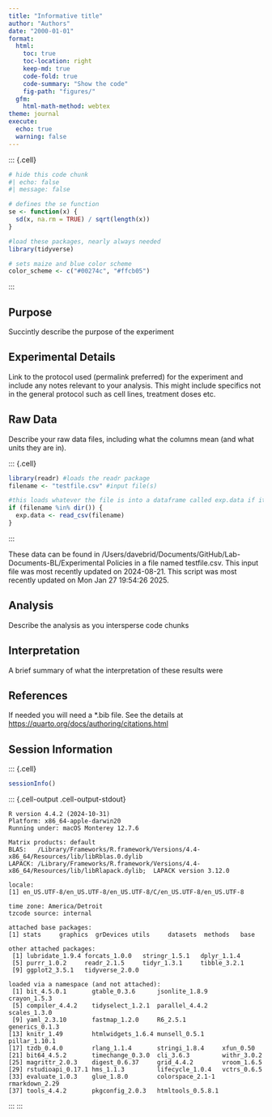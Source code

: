 ```yaml
---
title: "Informative title"
author: "Authors"
date: "2000-01-01"
format: 
  html:
    toc: true
    toc-location: right
    keep-md: true
    code-fold: true
    code-summary: "Show the code"
    fig-path: "figures/"
  gfm:
    html-math-method: webtex
theme: journal
execute:
  echo: true
  warning: false
---
```



::: {.cell}

```{.r .cell-code}
# hide this code chunk
#| echo: false
#| message: false

# defines the se function
se <- function(x) {
  sd(x, na.rm = TRUE) / sqrt(length(x))
}

#load these packages, nearly always needed
library(tidyverse)

# sets maize and blue color scheme
color_scheme <- c("#00274c", "#ffcb05")
```
:::


## Purpose

Succintly describe the purpose of the experiment

## Experimental Details

Link to the protocol used (permalink preferred) for the experiment and include any notes relevant to your analysis.  This might include specifics not in the general protocol such as cell lines, treatment doses etc.

## Raw Data

Describe your raw data files, including what the columns mean (and what units they are in).


::: {.cell}

```{.r .cell-code}
library(readr) #loads the readr package
filename <- "testfile.csv" #input file(s)

#this loads whatever the file is into a dataframe called exp.data if it exists
if (filename %in% dir()) {
  exp.data <- read_csv(filename)
}
```
:::


These data can be found in /Users/davebrid/Documents/GitHub/Lab-Documents-BL/Experimental Policies in a file named testfile.csv.  This input file was most recently updated on 2024-08-21.  This script was most recently updated on Mon Jan 27 19:54:26 2025.

## Analysis

Describe the analysis as you intersperse code chunks

## Interpretation

A brief summary of what the interpretation of these results were

## References

If needed you will need a *.bib file.  See the details at <https://quarto.org/docs/authoring/citations.html>

## Session Information


::: {.cell}

```{.r .cell-code}
sessionInfo()
```

::: {.cell-output .cell-output-stdout}
```
R version 4.4.2 (2024-10-31)
Platform: x86_64-apple-darwin20
Running under: macOS Monterey 12.7.6

Matrix products: default
BLAS:   /Library/Frameworks/R.framework/Versions/4.4-x86_64/Resources/lib/libRblas.0.dylib 
LAPACK: /Library/Frameworks/R.framework/Versions/4.4-x86_64/Resources/lib/libRlapack.dylib;  LAPACK version 3.12.0

locale:
[1] en_US.UTF-8/en_US.UTF-8/en_US.UTF-8/C/en_US.UTF-8/en_US.UTF-8

time zone: America/Detroit
tzcode source: internal

attached base packages:
[1] stats     graphics  grDevices utils     datasets  methods   base     

other attached packages:
 [1] lubridate_1.9.4 forcats_1.0.0   stringr_1.5.1   dplyr_1.1.4    
 [5] purrr_1.0.2     readr_2.1.5     tidyr_1.3.1     tibble_3.2.1   
 [9] ggplot2_3.5.1   tidyverse_2.0.0

loaded via a namespace (and not attached):
 [1] bit_4.5.0.1       gtable_0.3.6      jsonlite_1.8.9    crayon_1.5.3     
 [5] compiler_4.4.2    tidyselect_1.2.1  parallel_4.4.2    scales_1.3.0     
 [9] yaml_2.3.10       fastmap_1.2.0     R6_2.5.1          generics_0.1.3   
[13] knitr_1.49        htmlwidgets_1.6.4 munsell_0.5.1     pillar_1.10.1    
[17] tzdb_0.4.0        rlang_1.1.4       stringi_1.8.4     xfun_0.50        
[21] bit64_4.5.2       timechange_0.3.0  cli_3.6.3         withr_3.0.2      
[25] magrittr_2.0.3    digest_0.6.37     grid_4.4.2        vroom_1.6.5      
[29] rstudioapi_0.17.1 hms_1.1.3         lifecycle_1.0.4   vctrs_0.6.5      
[33] evaluate_1.0.3    glue_1.8.0        colorspace_2.1-1  rmarkdown_2.29   
[37] tools_4.4.2       pkgconfig_2.0.3   htmltools_0.5.8.1
```
:::
:::
